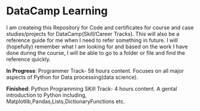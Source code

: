 # DataCamp Learning 
I am createing this Repository for Code and certificates for course and case studies/projects for DataCamp(Skill/Career Tracks). This will also be a reference guide for me when I need to refer something in future. 
I will (hopefully) remember what I am looking for and based on the work I have done during the course, I will be able to go to a folder or file and find the reference quickly. 


**In Progress**:
Programmer Track- 58 hours content. Focuses on all major aspects of Python for Data processing(data science).  

**Finished**:
Python Programming SKill Track- 4 hours content. A gental introduction to Python including, Matplotlib,Pandas,Lists,DictionaryFunctions etc.
